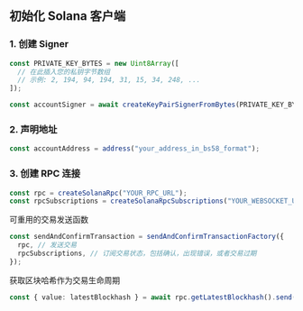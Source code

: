 ## 初始化 Solana 客户端

### 1. 创建 Signer

```typescript
const PRIVATE_KEY_BYTES = new Uint8Array([
  // 在此插入您的私钥字节数组
  // 示例: 2, 194, 94, 194, 31, 15, 34, 248, ...
]);

const accountSigner = await createKeyPairSignerFromBytes(PRIVATE_KEY_BYTES);
```

### 2. 声明地址

```typescript
const accountAddress = address("your_address_in_bs58_format");
```

### 3. 创建 RPC 连接

```typescript
const rpc = createSolanaRpc("YOUR_RPC_URL");
const rpcSubscriptions = createSolanaRpcSubscriptions("YOUR_WEBSOCKET_URL");
```

可重用的交易发送函数

```typescript
const sendAndConfirmTransaction = sendAndConfirmTransactionFactory({
  rpc, // 发送交易
  rpcSubscriptions, // 订阅交易状态，包括确认，出现错误，或者交易过期
});
```

获取区块哈希作为交易生命周期

```typescript
const { value: latestBlockhash } = await rpc.getLatestBlockhash().send();
```
